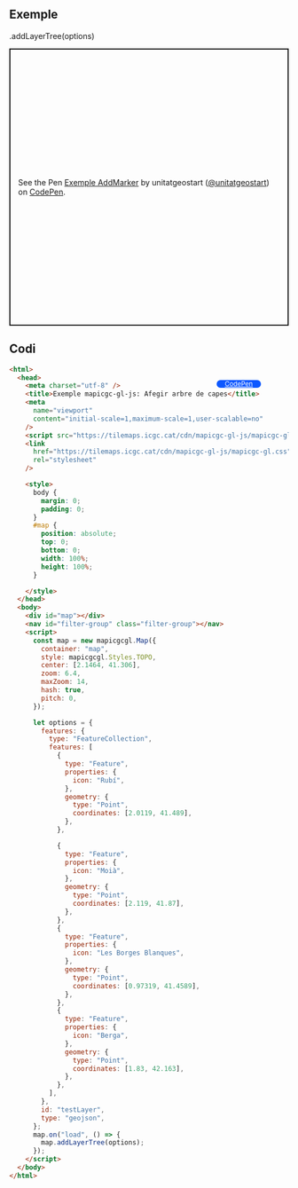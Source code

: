 ## Exemple

.addLayerTree(options)

<p class="codepen" data-height="500" data-theme-id="light" data-slug-hash="BabrXKv" data-editable="true" data-user="unitatgeostart" style="height: 500px; box-sizing: border-box; display: flex; align-items: center; justify-content: center; border: 2px solid; margin: 1em 0; padding: 1em;">
  <span>See the Pen <a href="https://codepen.io/unitatgeostart/pen/BabrXKv">
  Exemple AddMarker</a> by unitatgeostart (<a href="https://codepen.io/unitatgeostart">@unitatgeostart</a>)
  on <a href="https://codepen.io">CodePen</a>.</span>
</p>
<script async src="https://cpwebassets.codepen.io/assets/embed/ei.js"></script>

<a style="color: white" target="_blank" class=" button btn btn-primary" href="https://codepen.io/unitatgeostart/pen/BabrXKv">CodePen</a>

<style>
.button{
    position: relative;
    top: 84px;
    z-index: 1;
    /* right: -46px; */
    width: 80px;
    float: right;
    right: 50px;
    background-color: #0d58ff;
    border-radius: 10px;
    text-align: -webkit-center;
    font-size: smaller;
    
  }
    .button:hover{

    background-color: #032879;

  }
  </style>

## Codi

```html
<html>
  <head>
    <meta charset="utf-8" />
    <title>Exemple mapicgc-gl-js: Afegir arbre de capes</title>
    <meta
      name="viewport"
      content="initial-scale=1,maximum-scale=1,user-scalable=no"
    />
    <script src="https://tilemaps.icgc.cat/cdn/mapicgc-gl-js/mapicgc-gl.js"></script>
    <link
      href="https://tilemaps.icgc.cat/cdn/mapicgc-gl-js/mapicgc-gl.css"
      rel="stylesheet"
    />

    <style>
      body {
        margin: 0;
        padding: 0;
      }
      #map {
        position: absolute;
        top: 0;
        bottom: 0;
        width: 100%;
        height: 100%;
      }

    </style>
  </head>
  <body>
    <div id="map"></div>
    <nav id="filter-group" class="filter-group"></nav>
    <script>
      const map = new mapicgcgl.Map({
        container: "map",
        style: mapicgcgl.Styles.TOPO,
        center: [2.1464, 41.306],
        zoom: 6.4,
        maxZoom: 14,
        hash: true,
        pitch: 0,
      });

      let options = {
        features: {
          type: "FeatureCollection",
          features: [
            {
              type: "Feature",
              properties: {
                icon: "Rubí",
              },
              geometry: {
                type: "Point",
                coordinates: [2.0119, 41.489],
              },
            },

            {
              type: "Feature",
              properties: {
                icon: "Moià",
              },
              geometry: {
                type: "Point",
                coordinates: [2.119, 41.87],
              },
            },
            {
              type: "Feature",
              properties: {
                icon: "Les Borges Blanques",
              },
              geometry: {
                type: "Point",
                coordinates: [0.97319, 41.4589],
              },
            },
            {
              type: "Feature",
              properties: {
                icon: "Berga",
              },
              geometry: {
                type: "Point",
                coordinates: [1.83, 42.163],
              },
            },
          ],
        },
        id: "testLayer",
        type: "geojson",
      };
      map.on("load", () => {
        map.addLayerTree(options);
      });
    </script>
  </body>
</html>
```
